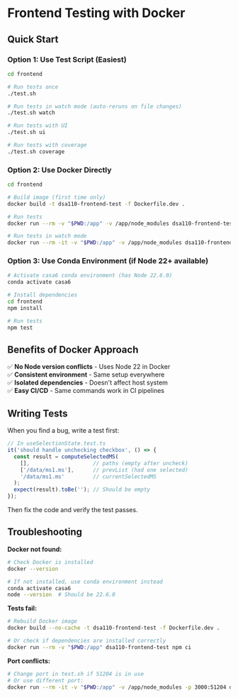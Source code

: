 # Frontend Testing with Docker

## Quick Start

### Option 1: Use Test Script (Easiest)

```bash
cd frontend

# Run tests once
./test.sh

# Run tests in watch mode (auto-reruns on file changes)
./test.sh watch

# Run tests with UI
./test.sh ui

# Run tests with coverage
./test.sh coverage
```

### Option 2: Use Docker Directly

```bash
cd frontend

# Build image (first time only)
docker build -t dsa110-frontend-test -f Dockerfile.dev .

# Run tests
docker run --rm -v "$PWD:/app" -v /app/node_modules dsa110-frontend-test npm test

# Run tests in watch mode
docker run --rm -it -v "$PWD:/app" -v /app/node_modules dsa110-frontend-test npm test -- --watch
```

### Option 3: Use Conda Environment (if Node 22+ available)

```bash
# Activate casa6 conda environment (has Node 22.6.0)
conda activate casa6

# Install dependencies
cd frontend
npm install

# Run tests
npm test
```

## Benefits of Docker Approach

✅ **No Node version conflicts** - Uses Node 22 in Docker  
✅ **Consistent environment** - Same setup everywhere  
✅ **Isolated dependencies** - Doesn't affect host system  
✅ **Easy CI/CD** - Same commands work in CI pipelines  

## Writing Tests

When you find a bug, write a test first:

```typescript
// In useSelectionState.test.ts
it('should handle unchecking checkbox', () => {
  const result = computeSelectedMS(
    [],                    // paths (empty after uncheck)
    ['/data/ms1.ms'],      // prevList (had one selected)
    '/data/ms1.ms'         // currentSelectedMS
  );
  expect(result).toBe(''); // Should be empty
});
```

Then fix the code and verify the test passes.

## Troubleshooting

**Docker not found:**
```bash
# Check Docker is installed
docker --version

# If not installed, use conda environment instead
conda activate casa6
node --version  # Should be 22.6.0
```

**Tests fail:**
```bash
# Rebuild Docker image
docker build --no-cache -t dsa110-frontend-test -f Dockerfile.dev .

# Or check if dependencies are installed correctly
docker run --rm -v "$PWD:/app" dsa110-frontend-test npm ci
```

**Port conflicts:**
```bash
# Change port in test.sh if 51204 is in use
# Or use different port:
docker run --rm -it -v "$PWD:/app" -v /app/node_modules -p 3000:51204 dsa110-frontend-test npm test -- --ui
```

